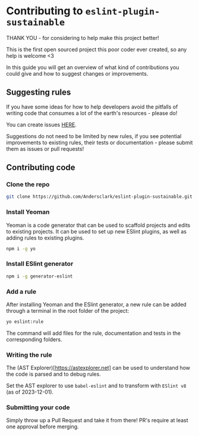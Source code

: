 # Contributing to `eslint-plugin-sustainable`

THANK YOU - for considering to help make this project better!

This is the first open sourced project this poor coder ever created, so any help is welcome <3

In this guide you will get an overview of what kind of contributions you could give and how to suggest changes or improvements.

## Suggesting rules

If you have some ideas for how to help developers avoid the pitfalls of writing code that consumes a lot of the earth's resources - please do!

You can create issues [HERE](https://github.com/Andersclark/eslint-plugin-sustainable/issues).

Suggestions do not need to be limited by new rules, if you see potential improvements to existing rules, their tests or documentation - please submit them as issues or pull requests!

## Contributing code

### Clone the repo

```bash
git clone https://github.com/Andersclark/eslint-plugin-sustainable.git
```

### Install Yeoman

Yeoman is a code generator that can be used to scaffold projects and edits to existing projects. It can be used to set up new ESlint plugins, as well as adding rules to existing plugins.

```bash
npm i -g yo
```

### Install ESlint generator

```bash
npm i -g generator-eslint
```

### Add a rule

After installing Yeoman and the ESlint generator, a new rule can be added through a terminal in the root folder of the project:

```bash
yo eslint:rule
```

The command will add files for the rule, documentation and tests in the corresponding folders.

### Writing the rule

The (AST Explorer)[https://astexplorer.net] can be used to understand how the code is parsed and to debug rules.

Set the AST explorer to use `babel-eslint` and to transform with `ESlint v8` (as of 2023-12-01).

### Submitting your code

Simply throw up a Pull Request and take it from there! PR's require at least one approval before merging.
